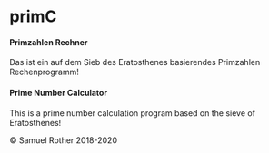 # primC

#### Primzahlen Rechner

Das ist ein auf dem Sieb des Eratosthenes 
basierendes Primzahlen Rechenprogramm!


#### Prime Number Calculator
This is a prime number calculation program based on the sieve of Eratosthenes!


© Samuel Rother 2018-2020
